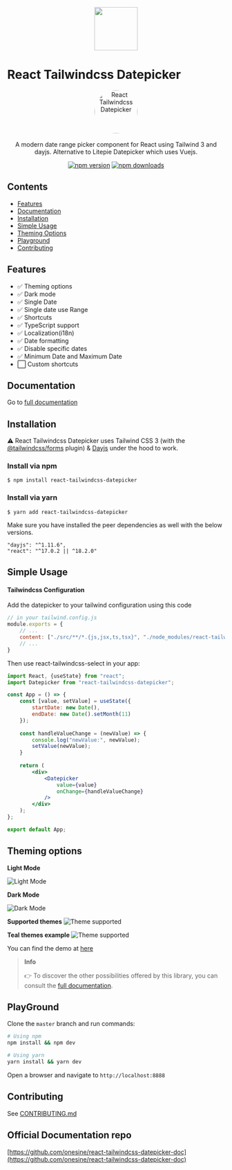 <img src="https://res.cloudinary.com/dbjrx698c/image/upload/v1704611347/logo_w4vxp0.png" width="100" height="100" style="display: block; margin: 0 auto;">

# React Tailwindcss Datepicker

<p align="center">
    <a href="https://react-tailwindcss-datepicker.vercel.app/" target="_blank">
      <img alt="React Tailwindcss Datepicker" width="100" style="border-radius: 100%;" src="https://raw.githubusercontent.com/onesine/react-tailwindcss-datepicker/master/assets/img/calendar_logo.svg?raw=true">
    </a><br><br>
    A modern date range picker component for React using Tailwind 3 and dayjs. Alternative to Litepie Datepicker which uses Vuejs.
</p>

<div align="center">
    
[![npm version](https://img.shields.io/npm/v/react-tailwindcss-datepicker?style=flat-square)](https://www.npmjs.com/package/react-tailwindcss-datepicker)
[![npm downloads](https://img.shields.io/npm/dt/react-tailwindcss-datepicker?style=flat-square)](https://www.npmjs.com/package/react-tailwindcss-datepicker)
    
</div>

## Contents
* [Features](#features)
* [Documentation](#documentation)
* [Installation](#installation)
* [Simple Usage](#simple-usage)
* [Theming Options](#theming-options)
* [Playground](#playground)
* [Contributing](#contributing)

##  Features
- ✅ Theming options
- ✅ Dark mode
- ✅ Single Date
- ✅ Single date use Range
- ✅ Shortcuts
- ✅ TypeScript support
- ✅ Localization(i18n)
- ✅ Date formatting
- ✅ Disable specific dates
- ✅ Minimum Date and Maximum Date
- ⬜ Custom shortcuts

## Documentation

Go to [full documentation](https://react-tailwindcss-datepicker.vercel.app/)

## Installation

⚠️ React Tailwindcss Datepicker uses Tailwind CSS 3 (with the [@tailwindcss/forms](https://github.com/tailwindlabs/tailwindcss-forms) plugin) & [Dayjs](https://day.js.org/en/) under the hood to work.

### Install via npm

```
$ npm install react-tailwindcss-datepicker 
```

### Install via yarn

```
$ yarn add react-tailwindcss-datepicker 
```

Make sure you have installed the peer dependencies as well with the below versions.
```
"dayjs": "^1.11.6",
"react": "^17.0.2 || ^18.2.0"
```

## Simple Usage

#### Tailwindcss Configuration
Add the datepicker to your tailwind configuration using this code

```javascript
// in your tailwind.config.js
module.exports = {
    // ...
    content: ["./src/**/*.{js,jsx,ts,tsx}", "./node_modules/react-tailwindcss-datepicker/dist/index.esm.js"],
    // ...
}
```

Then use react-tailwindcss-select in your app:

```jsx
import React, {useState} from "react";
import Datepicker from "react-tailwindcss-datepicker";

const App = () => {
    const [value, setValue] = useState({
        startDate: new Date(),
        endDate: new Date().setMonth(11)
    });
    
    const handleValueChange = (newValue) => {
        console.log("newValue:", newValue);
        setValue(newValue);
    }
    
    return (
        <div>
            <Datepicker
                value={value}
                onChange={handleValueChange}
            />
        </div>
    );
};

export default App;
```

## Theming options

**Light Mode**

![Light Mode](https://raw.githubusercontent.com/onesine/react-tailwindcss-datepicker/master/assets/img/Screen_Shot_2022-08-04_at_17.04.09_light.png?raw=true)

**Dark Mode**

![Dark Mode](https://raw.githubusercontent.com/onesine/react-tailwindcss-datepicker/master/assets/img/Screen_Shot_2022-08-04_at_17.04.09_dark.png?raw=true)

**Supported themes**
![Theme supported](https://raw.githubusercontent.com/onesine/react-tailwindcss-datepicker/master/assets/img/Screen_Shot_2022-08-04_at_17.04.09_theme.png?raw=true)

**Teal themes example**
![Theme supported](https://raw.githubusercontent.com/onesine/react-tailwindcss-datepicker/master/assets/img/Screen_Shot_2022-08-04_at_17.04.09_teal.png?raw=true)

You can find the demo at [here](https://react-tailwindcss-datepicker.vercel.app/demo)

> **Info**
>
> 👉 To discover the other possibilities offered by this library, you can consult the [full documentation](https://react-tailwindcss-datepicker.vercel.app/).


## PlayGround

Clone the `master` branch and run commands:

```sh
# Using npm
npm install && npm dev

# Using yarn
yarn install && yarn dev

```

Open a browser and navigate to `http://localhost:8888`

## Contributing

See [CONTRIBUTING.md](https://github.com/onesine/react-tailwindcss-datepicker/blob/master/CONTRIBUTING.md)

## Official Documentation repo
[https://github.com/onesine/react-tailwindcss-datepicker-doc](https://github.com/onesine/react-tailwindcss-datepicker-doc)


